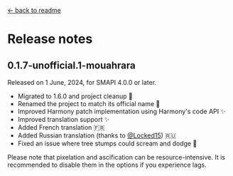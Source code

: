 ﻿[← back to readme](../README.md)

# Release notes

## 0.1.7-unofficial.1-mouahrara
Released on 1 June, 2024, for SMAPI 4.0.0 or later.
* Migrated to 1.6.0 and project cleanup 🚀
* Renamed the project to match its official name 📝
* Improved Harmony patch implementation using Harmony's code API ✨
* Improved translation support ✨
* Added French translation 🇫🇷
* Added Russian translation (thanks to [@Locked15](https://github.com/Locked15)) 🇷🇺
* Fixed an issue where tree stumps could scream and dodge 🔧

Please note that pixelation and ascification can be resource-intensive. It is recommended to disable them in the options if you experience lags.
